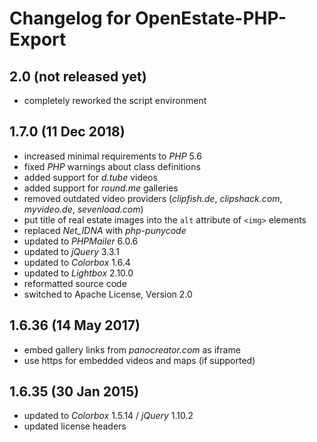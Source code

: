 Changelog for OpenEstate-PHP-Export
===================================


2.0 (not released yet)
----------------------

-   completely reworked the script environment


1.7.0 (11 Dec 2018)
-------------------

-   increased minimal requirements to *PHP* 5.6
-   fixed *PHP* warnings about class definitions
-   added support for *d.tube* videos 
-   added support for *round.me* galleries
-   removed outdated video providers (*clipfish.de*, *clipshack.com*, *myvideo.de*, *sevenload.com*)
-   put title of real estate images into the `alt` attribute of `<img>` elements
-   replaced *Net_IDNA* with *php-punycode*
-   updated to *PHPMailer* 6.0.6
-   updated to *jQuery* 3.3.1
-   updated to *Colorbox* 1.6.4
-   updated to *Lightbox* 2.10.0
-   reformatted source code
-   switched to Apache License, Version 2.0


1.6.36 (14 May 2017)
--------------------

-   embed gallery links from *panocreator.com* as iframe
-   use https for embedded videos and maps (if supported)


1.6.35 (30 Jan 2015)
--------------------

-   updated to *Colorbox* 1.5.14 / *jQuery* 1.10.2
-   updated license headers
